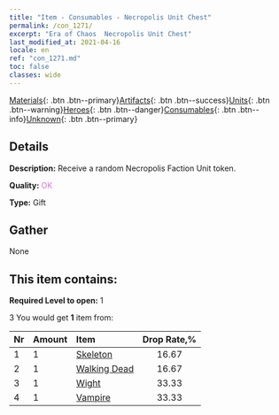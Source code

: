 ```yaml
---
title: "Item - Consumables - Necropolis Unit Chest"
permalink: /con_1271/
excerpt: "Era of Chaos  Necropolis Unit Chest"
last_modified_at: 2021-04-16
locale: en
ref: "con_1271.md"
toc: false
classes: wide
---
```

 [Materials](/Items/){: .btn .btn--primary}[Artifacts](/Items/Artifacts/){: .btn .btn--success}[Units](/Items/Units/){: .btn .btn--warning}[Heroes](/Items/Heroes/){: .btn .btn--danger}[Consumables](/Items/Consumables/){: .btn .btn--info}[Unknown](/Items/Unknown/){: .btn .btn--primary}

## Details
 **Description:** Receive a random Necropolis Faction Unit token.

 **Quality:** <span style="color: #DA70D6">OK</span>

 **Type:** Gift

## Gather

  None

## This item contains:

 **Required Level to open:** 1

 3 You would get **1** item  from:

  | Nr | Amount |     Item    | Drop Rate,% |
  |:---|:-------|:------------|:---------:|
  | 1 | 1 | [Skeleton](/Items/unt_208/) | 16.67 | 
  | 2 | 1 | [Walking Dead](/Items/unt_209/) | 16.67 | 
  | 3 | 1 | [Wight](/Items/unt_210/) | 33.33 | 
  | 4 | 1 | [Vampire](/Items/unt_211/) | 33.33 | 

